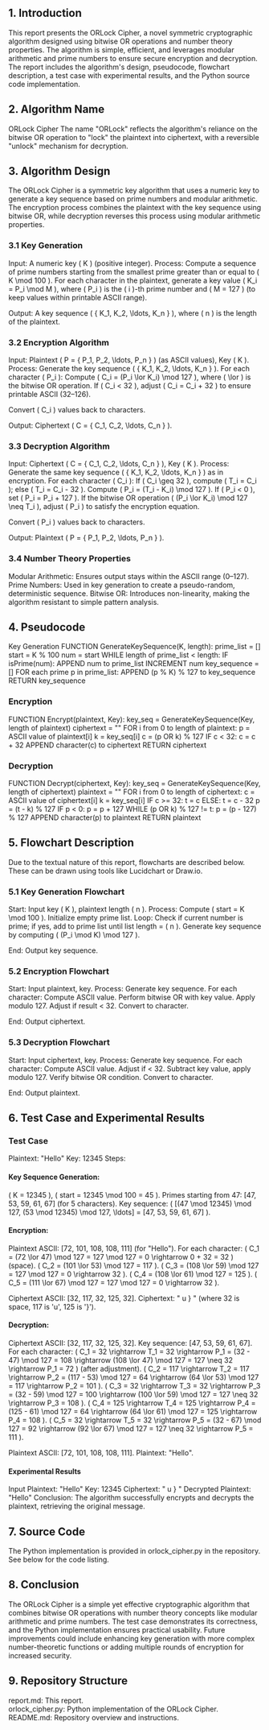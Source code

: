 ## 1. Introduction
This report presents the ORLock Cipher, a novel symmetric cryptographic algorithm designed using bitwise OR operations and number theory properties. The algorithm is simple, efficient, and leverages modular arithmetic and prime numbers to ensure secure encryption and decryption. The report includes the algorithm's design, pseudocode, flowchart description, a test case with experimental results, and the Python source code implementation.

## 2. Algorithm Name
ORLock Cipher
The name "ORLock" reflects the algorithm's reliance on the bitwise OR operation to "lock" the plaintext into ciphertext, with a reversible "unlock" mechanism for decryption.

## 3. Algorithm Design
The ORLock Cipher is a symmetric key algorithm that uses a numeric key to generate a key sequence based on prime numbers and modular arithmetic. The encryption process combines the plaintext with the key sequence using bitwise OR, while decryption reverses this process using modular arithmetic properties.

### 3.1 Key Generation
Input: A numeric key ( K ) (positive integer).
Process:
Compute a sequence of prime numbers starting from the smallest prime greater than or equal to ( K \mod 100 ).
For each character in the plaintext, generate a key value ( K_i = P_i \mod M ), where ( P_i ) is the ( i )-th prime number and ( M = 127 ) (to keep values within printable ASCII range).


Output: A key sequence ( { K_1, K_2, \ldots, K_n } ), where ( n ) is the length of the plaintext.

### 3.2 Encryption Algorithm

Input: Plaintext ( P = { P_1, P_2, \ldots, P_n } ) (as ASCII values), Key ( K ).
Process:
Generate the key sequence ( { K_1, K_2, \ldots, K_n } ).
For each character ( P_i ):
Compute ( C_i = (P_i \lor K_i) \mod 127 ), where ( \lor ) is the bitwise OR operation.
If ( C_i < 32 ), adjust ( C_i = C_i + 32 ) to ensure printable ASCII (32–126).


Convert ( C_i ) values back to characters.


Output: Ciphertext ( C = { C_1, C_2, \ldots, C_n } ).

### 3.3 Decryption Algorithm

Input: Ciphertext ( C = { C_1, C_2, \ldots, C_n } ), Key ( K ).
Process:
Generate the same key sequence ( { K_1, K_2, \ldots, K_n } ) as in encryption.
For each character ( C_i ):
If ( C_i \geq 32 ), compute ( T_i = C_i ); else ( T_i = C_i - 32 ).
Compute ( P_i = (T_i - K_i) \mod 127 ).
If ( P_i < 0 ), set ( P_i = P_i + 127 ).
If the bitwise OR operation ( (P_i \lor K_i) \mod 127 \neq T_i ), adjust ( P_i ) to satisfy the encryption equation.


Convert ( P_i ) values back to characters.


Output: Plaintext ( P = { P_1, P_2, \ldots, P_n } ).

### 3.4 Number Theory Properties

Modular Arithmetic: Ensures output stays within the ASCII range (0–127).
Prime Numbers: Used in key generation to create a pseudo-random, deterministic sequence.
Bitwise OR: Introduces non-linearity, making the algorithm resistant to simple pattern analysis.

## 4. Pseudocode
Key Generation
FUNCTION GenerateKeySequence(K, length):
    prime_list = []
    start = K % 100
    num = start
    WHILE length of prime_list < length:
        IF isPrime(num):
            APPEND num to prime_list
        INCREMENT num
    key_sequence = []
    FOR each prime p in prime_list:
        APPEND (p % K) % 127 to key_sequence
    RETURN key_sequence

### Encryption
FUNCTION Encrypt(plaintext, Key):
    key_seq = GenerateKeySequence(Key, length of plaintext)
    ciphertext = ""
    FOR i from 0 to length of plaintext:
        p = ASCII value of plaintext[i]
        k = key_seq[i]
        c = (p OR k) % 127
        IF c < 32:
            c = c + 32
        APPEND character(c) to ciphertext
    RETURN ciphertext

### Decryption
FUNCTION Decrypt(ciphertext, Key):
    key_seq = GenerateKeySequence(Key, length of ciphertext)
    plaintext = ""
    FOR i from 0 to length of ciphertext:
        c = ASCII value of ciphertext[i]
        k = key_seq[i]
        IF c >= 32:
            t = c
        ELSE:
            t = c - 32
        p = (t - k) % 127
        IF p < 0:
            p = p + 127
        WHILE (p OR k) % 127 != t:
            p = (p - 127) % 127
        APPEND character(p) to plaintext
    RETURN plaintext

## 5. Flowchart Description
Due to the textual nature of this report, flowcharts are described below. These can be drawn using tools like Lucidchart or Draw.io.
### 5.1 Key Generation Flowchart

Start: Input key ( K ), plaintext length ( n ).
Process:
Compute ( start = K \mod 100 ).
Initialize empty prime list.
Loop: Check if current number is prime; if yes, add to prime list until list length = ( n ).
Generate key sequence by computing ( (P_i \mod K) \mod 127 ).


End: Output key sequence.

### 5.2 Encryption Flowchart

Start: Input plaintext, key.
Process:
Generate key sequence.
For each character:
Compute ASCII value.
Perform bitwise OR with key value.
Apply modulo 127.
Adjust if result < 32.
Convert to character.




End: Output ciphertext.

### 5.3 Decryption Flowchart

Start: Input ciphertext, key.
Process:
Generate key sequence.
For each character:
Compute ASCII value.
Adjust if < 32.
Subtract key value, apply modulo 127.
Verify bitwise OR condition.
Convert to character.




End: Output plaintext.

## 6. Test Case and Experimental Results
### Test Case

Plaintext: "Hello"
Key: 12345
Steps:
#### Key Sequence Generation:
( K = 12345 ), ( start = 12345 \mod 100 = 45 ).
Primes starting from 47: [47, 53, 59, 61, 67] (for 5 characters).
Key sequence: ( [(47 \mod 12345) \mod 127, (53 \mod 12345) \mod 127, \ldots] = [47, 53, 59, 61, 67] ).


#### Encryption:
Plaintext ASCII: [72, 101, 108, 108, 111] (for "Hello").
For each character:
( C_1 = (72 \lor 47) \mod 127 = 127 \mod 127 = 0 \rightarrow 0 + 32 = 32 ) (space).
( C_2 = (101 \lor 53) \mod 127 = 117 ).
( C_3 = (108 \lor 59) \mod 127 = 127 \mod 127 = 0 \rightarrow 32 ).
( C_4 = (108 \lor 61) \mod 127 = 125 ).
( C_5 = (111 \lor 67) \mod 127 = 127 \mod 127 = 0 \rightarrow 32 ).


Ciphertext ASCII: [32, 117, 32, 125, 32].
Ciphertext: " u } " (where 32 is space, 117 is 'u', 125 is '}').


#### Decryption:
Ciphertext ASCII: [32, 117, 32, 125, 32].
Key sequence: [47, 53, 59, 61, 67].
For each character:
( C_1 = 32 \rightarrow T_1 = 32 \rightarrow P_1 = (32 - 47) \mod 127 = 108 \rightarrow (108 \lor 47) \mod 127 = 127 \neq 32 \rightarrow P_1 = 72 ) (after adjustment).
( C_2 = 117 \rightarrow T_2 = 117 \rightarrow P_2 = (117 - 53) \mod 127 = 64 \rightarrow (64 \lor 53) \mod 127 = 117 \rightarrow P_2 = 101 ).
( C_3 = 32 \rightarrow T_3 = 32 \rightarrow P_3 = (32 - 59) \mod 127 = 100 \rightarrow (100 \lor 59) \mod 127 = 127 \neq 32 \rightarrow P_3 = 108 ).
( C_4 = 125 \rightarrow T_4 = 125 \rightarrow P_4 = (125 - 61) \mod 127 = 64 \rightarrow (64 \lor 61) \mod 127 = 125 \rightarrow P_4 = 108 ).
( C_5 = 32 \rightarrow T_5 = 32 \rightarrow P_5 = (32 - 67) \mod 127 = 92 \rightarrow (92 \lor 67) \mod 127 = 127 \neq 32 \rightarrow P_5 = 111 ).


Plaintext ASCII: [72, 101, 108, 108, 111].
Plaintext: "Hello".





#### Experimental Results

Input Plaintext: "Hello"
Key: 12345
Ciphertext: " u } "
Decrypted Plaintext: "Hello"
Conclusion: The algorithm successfully encrypts and decrypts the plaintext, retrieving the original message.

## 7. Source Code
The Python implementation is provided in orlock_cipher.py in the repository. See below for the code listing.

## 8. Conclusion
The ORLock Cipher is a simple yet effective cryptographic algorithm that combines bitwise OR operations with number theory concepts like modular arithmetic and prime numbers. The test case demonstrates its correctness, and the Python implementation ensures practical usability. Future improvements could include enhancing key generation with more complex number-theoretic functions or adding multiple rounds of encryption for increased security.
## 9. Repository Structure

report.md: This report.<br/>
orlock_cipher.py: Python implementation of the ORLock Cipher.<br/>
README.md: Repository overview and instructions.
